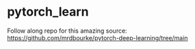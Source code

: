 # pytorch_learn

Follow along repo for this amazing source: https://github.com/mrdbourke/pytorch-deep-learning/tree/main